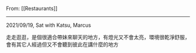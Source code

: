 From: [[Restaurants]]

---

2021/09/19, Sat with Katsu, Marcus

走走逛逛，是個很適合帶妹來聊天的地方，有燈光又不會太亮，環境很乾淨舒服，會有其它人經過但又不會聽到彼此在講什麼的地方

